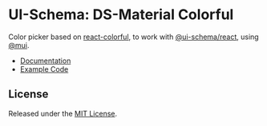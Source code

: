 # UI-Schema: DS-Material Colorful

Color picker based on [react-colorful](https://github.com/omgovich/react-colorful), to work with [@ui-schema/react](https://github.com/ui-schema/ui-schema), using [@mui](https://github.com/mui-org/material-ui/).

- [Documentation](https://github.com/ui-schema/react-color/blob/main/docs/react-colorful)
- [Example Code](https://github.com/ui-schema/react-color/blob/main/packages/demo/src/pages/PageDemoWidgetColorful.tsx)

## License

Released under the [MIT License](https://github.com/ui-schema/react-color/blob/main/LICENSE).
